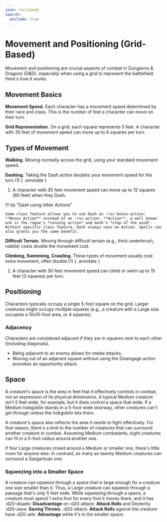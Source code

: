 ```yaml
---
icon: rsc/speed
search:
  exclude: true
---
```


# Movement and Positioning (Grid-Based)

Movement and positioning are crucial aspects of combat in Dungeons & Dragons (D&D), especially when using a grid to represent the battlefield. Here's how it works.

## Movement Basics

**Movement Speed.** Each character has a movement speed determined by their race and class. This is the number of feet a character can move on their turn.

**Grid Representation.** On a grid, each square represents 5 feet. A character with 30 feet of movement speed can move up to 6 squares per turn.

## Types of Movement

**Walking.** Moving normally across the grid, using your standard movement speed.
   
**Dashing.** Taking the Dash action doubles your movement speed for the turn.(1)
{ .annotate }
   
1. A character with 30 feet movement speed can move up to 12 squares (60 feet) when they Dash.

!!! tip "Dash using other Actions"

    Some class feature allows you to use Dash as :rsc-bonus-action: **Bonus Action** instead of an :rsc-action: **Action**, a well known one is the rogue's *cunning action* and monk's *step of the wind*. Without specific class feature, Dash always uses an Action. Spells can also grants you the same benefit.

**Difficult Terrain.** Moving through difficult terrain (e.g., thick underbrush, rubble) costs double the movement cost.

**Climbing, Swimming, Crawling.** These types of movement usually cost extra movement, often double.(1)
{ .annotate }

1. A character with 30 feet movement speed can climb or swim up to 15 feet (3 squares) per turn.

## Positioning
Characters typically occupy a single 5-foot square on the grid. Larger creatures might occupy multiple squares (e.g., a creature with a Large size occupies a 10x10-foot area, or 4 squares).

### Adjacency 

Characters are considered adjacent if they are in squares next to each other (including diagonals).

- Being adjacent to an enemy allows for melee attacks.
- Moving out of an adjacent square without using the Disengage action provokes an opportunity attack.

## Space

A creature's space is the area in feet that it effectively controls in combat, not an expression of its physical dimensions. A typical Medium creature isn't 5 feet wide, for example, but it does control a space that wide. If a Medium hobgoblin stands in a 5-foot-wide doorway, other creatures can't get through unless the hobgoblin lets them.

A creature's space also reflects the area it needs to fight effectively. For that reason, there's a limit to the number of creatures that can surround another creature in combat. Assuming Medium combatants, eight creatures can fit in a 5-foot radius around another one.

If four Large creatures crowd around a Medium or smaller one, there's little room for anyone else. In contrast, as many as twenty Medium creatures can surround a Gargantuan one.

### Squeezing into a Smaller Space

A creature can squeeze through a space that is large enough for a creature one size smaller than it. Thus, a Large creature can squeeze through a passage that's only 5 feet wide. While squeezing through a space, a creature must spend 1 extra foot for every foot it moves there, and it has :d20-disadv: **Disadvantage** on :d20-attack: **Attack Rolls** and Dexterity :d20-save: **Saving Throws**. :d20-attack: **Attack Rolls** against the creature have :d20-adv: **Advantage** while it's in the smaller space.